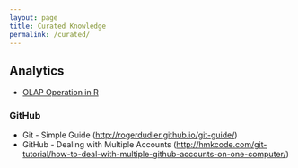 ```yaml
---
layout: page
title: Curated Knowledge
permalink: /curated/
---
```


## Analytics

- [OLAP Operation in R](http://architects.dzone.com/articles/olap-operation-r)


### GitHub

- Git - Simple Guide (http://rogerdudler.github.io/git-guide/)
- GitHub - Dealing with Multiple Accounts (http://hmkcode.com/git-tutorial/how-to-deal-with-multiple-github-accounts-on-one-computer/)
